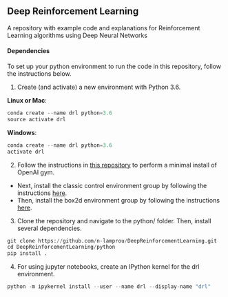 ## Deep Reinforcement Learning

A repository with example code and explanations for Reinforcement Learning algorithms using Deep Neural Networks 

#### Dependencies

To set up your python environment to run the code in this repository, follow the instructions below.

1) Create (and activate) a new environment with Python 3.6.

**Linux or Mac**:

```python
conda create --name drl python=3.6
source activate drl
```

**Windows**:

```python
conda create --name drl python=3.6 
activate drl
```

2) Follow the instructions in [this repository]('https://github.com/openai/gym') to perform a minimal install of OpenAI gym.

* Next, install the classic control environment group by following the instructions [here]('https://github.com/openai/gym#classic-control).
* Then, install the box2d environment group by following the instructions [here](https://github.com/openai/gym#box2d).


3) Clone the repository and navigate to the python/ folder. Then, install several dependencies.

```python
git clone https://github.com/n-lamprou/DeepReinforcementLearning.git
cd DeepReinforcementLearning/python
pip install .
```

4) For using jupyter notebooks, create an IPython kernel for the drl environment.

```python
python -m ipykernel install --user --name drl --display-name "drl"
```